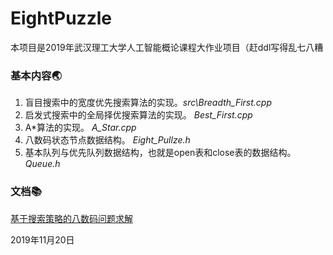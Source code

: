 # EightPuzzle
本项目是2019年武汉理工大学人工智能概论课程大作业项目（赶ddl写得乱七八糟

### 基本内容🌏
1. 盲目搜索中的宽度优先搜索算法的实现。*src\\Breadth_First.cpp*
2. 启发式搜索中的全局择优搜索算法的实现。 *Best_First.cpp*  
3. A\*算法的实现。 *A_Star.cpp*  
4. 八数码状态节点数据结构。 *Eight_Pullze.h*
5. 基本队列与优先队列数据结构，也就是open表和close表的数据结构。 *Queue.h*

### 文档📚
[基于搜索策略的八数码问题求解](https://shimo.im/docs/8f90da5355b9412e/)

2019年11月20日
